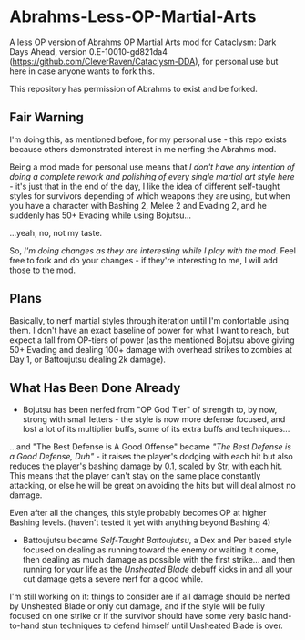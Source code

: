 # Abrahms-Less-OP-Martial-Arts
A less OP version of Abrahms OP Martial Arts mod for Cataclysm: Dark Days Ahead, version 0.E-10010-gd821da4 (https://github.com/CleverRaven/Cataclysm-DDA), for personal use but here in case anyone wants to fork this.

This repository has permission of Abrahms to exist and be forked.

## Fair Warning

I'm doing this, as mentioned before, for my personal use - this repo exists because others demonstrated interest in me nerfing the Abrahms mod.

Being a mod made for personal use means that _I don't have any intention of doing a complete rework and polishing of every single martial art style here_ - it's just that in the end of the day, I like the idea of different self-taught styles for survivors depending of which weapons they are using, but when you have a character with Bashing 2, Melee 2 and Evading 2, and he suddenly has 50+ Evading while using Bojutsu...

...yeah, no, not my taste.

So, _I'm doing changes as they are interesting while I play with the mod_. Feel free to fork and do your changes - if they're interesting to me, I will add those to the mod.

## Plans

Basically, to nerf martial styles through iteration until I'm confortable using them. I don't have an exact baseline of power for what I want to reach, but expect a fall from OP-tiers of power (as the mentioned Bojutsu above giving 50+ Evading and dealing 100+ damage with overhead strikes to zombies at Day 1, or Battoujutsu dealing 2k damage).

## What Has Been Done Already

* Bojutsu has been nerfed from "OP God Tier" of strength to, by now, strong with small letters - the style is now more defense focused, and lost a lot of its multiplier buffs, some of its extra buffs and techniques...

...and "The Best Defense is A Good Offense" became _"The Best Defense is a Good Defense, Duh"_ - it raises the player's dodging with each hit but also reduces the player's bashing damage by 0.1, scaled by Str, with each hit. This means that the player can't stay on the same place constantly attacking, or else he will be great on avoiding the hits but will deal almost no damage.

Even after all the changes, this style probably becomes OP at higher Bashing levels. (haven't tested it yet with anything beyond Bashing 4)

* Battoujutsu became _Self-Taught Battoujutsu_, a Dex and Per based style focused on dealing as running toward the enemy or waiting it come, then dealing as much damage as possible with the first strike... and then running for your life as the _Unsheated Blade_ debuff kicks in and all your cut damage gets a severe nerf for a good while.

I'm still working on it: things to consider are if all damage should be nerfed by Unsheated Blade or only cut damage, and if the style will be fully focused on one strike or if the survivor should have some very basic hand-to-hand stun techniques to defend himself until Unsheated Blade is over.
